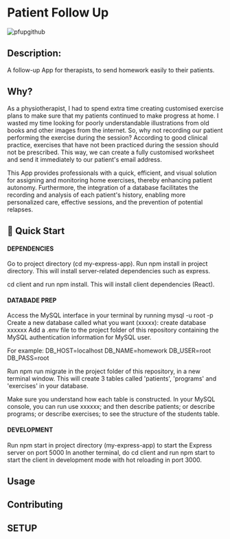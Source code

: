 # Patient Follow Up
![pfupgithub](https://github.com/nalmarazgutierrez/PATIENT-FOLLOW-UP/assets/113330261/0054d223-16cd-4526-92e0-c62cf735db1a)

## Description:
A follow-up App for therapists, to send homework easily to their patients.

## Why?
As a physiotherapist, I had to spend extra time creating customised exercise plans to make sure that my patients continued to make progress at home. I wasted my time looking for poorly understandable illustrations from old books and other images from the internet. So, why not recording our patient performing the exercise during the session? According to good clinical practice, exercises that have not been practiced during the session should not be prescribed. This way, we can create a fully customised worksheet and send it immediately to our patient's email address.

This App provides professionals with a quick, efficient, and visual solution for assigning and monitoring home exercises, thereby enhancing patient autonomy. Furthermore, the integration of a database facilitates the recording and analysis of each patient's history, enabling more personalized care, effective sessions, and the prevention of potential relapses.

## 🚀 Quick Start
#### DEPENDENCIES
Go to project directory (cd my-express-app). 
Run npm install in project directory. This will install server-related dependencies such as express.

cd client and run npm install. This will install client dependencies (React).

#### DATABADE PREP
Access the MySQL interface in your terminal by running mysql -u root -p
Create a new database called what you want (xxxxx): create database xxxxxx
Add a .env file to the project folder of this repository containing the MySQL authentication information for MySQL user. 

For example:
DB_HOST=localhost
DB_NAME=homework
DB_USER=root
DB_PASS=root

Run npm run migrate in the project folder of this repository, in a new terminal window. This will create 3 tables called 'patients', 'programs' and 'exercises' in your database.

Make sure you understand how each table is constructed. In your MySQL console, you can run use xxxxxx; and then describe patients; or describe programs; or describe exercises; to see the structure of the students table.

#### DEVELOPMENT
Run npm start in project directory (my-express-app) to start the Express server on port 5000
In another terminal, do cd client and run npm start to start the client in development mode with hot reloading in port 3000.

## Usage

## Contributing

## SETUP
